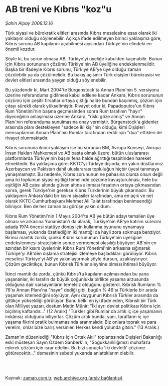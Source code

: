 # AB treni ve Kıbrıs "koz"u

*Şahin Alpay 2006.12.16*

<td class="columnist-detail">
<p>Türk siyasi ve bürokratik elitleri arasında Kıbrıs meselesine esas olarak iki yaklaşım olduğu söylenebilir. Açıkça ifade edilmeyen birinci yaklaşıma göre, Kıbrıs sorunu AB kapılarını açabilmesi açısından Türkiye'nin elindeki en önemli kozdur.</p>
<p>
<div id="haberMetinDiv">
<p>Şöyle ki, bu sorun olmasa AB, Türkiye'yi üyeliğe kabulden kaçınabilir. Bunun için Kıbrıs sorununun çözümü Türkiye'nin AB üyeliğine endekslenmelidir. Başka bir ifadeyle Kıbrıs sorunu, Türkiye AB'ye üye olduğu zaman çözülebilir ya da çözülmelidir. Bu bakış açısının Türk dışişleri bürokrasisi ve devlet elitleri arasında yaygın olduğu söylenebilir.
<p>Bu yüzdendir ki, Mart 2004'te Bürgenstock'ta Annan Planı'nın 5. versiyonu üzerine referanduma gidilmesi kabul edilene kadar Ankara, Kıbrıs sorununun çözümü için çeşitli fırsatlar ortaya çıktığı halde bundan kaçınmış, çözüm için çıtayı sürekli olarak yükseltmiştir. Rivayet odur ki, Papadopulos'un Kıbrıs Rum Yönetimi'nin başına geçmesinden sonra Rum tarafının "hayır" diyeceğinin anlaşılması üzerine Ankara, "riski göze almış" ve Annan Planı'nın referanduma sunulmasına onay vermiştir. Bürgenstock'a gidenler arasında planı destekleyen "sadece iki kişi"nin olduğu, kimi Dışişleri mensuplarının Annan Planı'nın Rumlar tarafından reddi için "dua" ettikleri de rivayet olunmaktadır.
<p>Kıbrıs sorununa ikinci yaklaşım ise bu sorunun BM, Avrupa Konseyi, Avrupa İnsan Hakları Mahkemesi ve AB başta olmak üzere, bütün uluslararası platformlarda Türkiye'nin başını fena halde ağrıttığı tespitinden hareket etmektedir. Bu yaklaşıma göre: KKTC'yi Türkiye dışında, en yakın dostlarımız Azerbaycan ve Pakistan dahil uluslararası topluluğun hiçbir üyesi tanımaya yanaşmamıştır. Bu nedenle, Kıbrıs sorununun ne pahasına olursa olsun değil ama iki toplumun siyasi eşitliği temelinde çözüme kavuşturulması, hele bu eşitliğin AB çatısı altında güven altına alınması fırsatının ortaya çıkmasından sonra, gerek Türkiye'nin gerekse Kıbrıs Türklerinin büyük çıkarınadır. Bu yaklaşımın Ankara'daki bir kısım siyasiler tarafından, ama en açık ve net olarak KKTC Cumhurbaşkanı Mehmet Ali Talat tarafından benimsendiği biliniyor. Ben de her zaman bu görüşe yakın oldum.
<p>Kıbrıs Rum Yönetimi'nin 1 Mayıs 2004'te AB'ye bütün adayı temsilen üye olması ve arkasına Yunanistan'ı da alarak, Türkiye'nin AB'ye katılım sürecini adada 1974 öncesi statüye dönüş için kullanma oyununu oynamaya başlaması, yukarıda özetlediğim iki mantığı da hayli zora sokmuşa benziyor. Birinci mantık zorda, çünkü Kıbrıs sorununun Türkiye'nin üyeliğine endekslenmesi stratejisinin sonuç vermemesi olasılığı büyüyor: AB'nin en azından bir kısım üyelerinin Kıbrıs Rum Yönetimi'nin arkasına sığınarak Türkiye'yi AB'den dışlama stratejisi izlemeye başladıkları görülüyor. Kıbrıs meselesi Türkiye'yi AB'ye yakınlaştırmak şöyle dursun, uzaklaştırıyor. Çözüm geciktikçe, bunun Kıbrıslı Türkler aleyhine olması ihtimali büyüyor.
<p>İkinci mantık da zorda, çünkü Kıbrıs'ta kapıların açılmasından bu yana yaşananlar, iki tarafın da büyük çoğunlukla birlikte yaşama arzusunda olduğuna dair varsayımların temelsiz olduğunu gösterdi. Kıbrıslı Rumların % 76'sı Annan Planı'na "hayır" dediği gibi, bugün % 46'sı Türklerle bir arada yaşamak istemediğini söylüyor. Aynı duygunun Kıbrıslı Türkler arasında da gittikçe yükseldiği görülüyor. Bunu belki en iyi ifade eden, Kıbrıslı bir Türk olan Milliyet yazarı, dostum Metin Münir: "İki ayrı devlet politikası Kıbrıs için biçilmiş kaftandır..." (12 Aralık) "Türkler gibi Rumlar da artık iç içe yaşamanın imkânsız olduğunu biliyorlar. Çözüm artık bunda, yani, tarafların iç içe yaşama fikrini pratik bulmamasında aranmalıdır. Biz onlara toprak ve para verelim, onlar bize barış versinler. Herkes kendi yolunda gitsin." (13 Aralık.)
<p>Zaman'ın düzenlediği "Kıbrıs için Ortak Akıl" toplantısında Dışişleri Bakanlığı eski müsteşarı Sayın Özdem Sanberk'in, "Soğukkanlılığımızı muhafaza ederek çözüm için ısrar edelim. Bu bizi sonuçta 'iki devletli' çözüme götürecektir..." demesinin sebebi yukarıda anlattıklarım olabilir.</p></p></p></p></p></p></div>
</p>


<p><br>
		 </br></p></td>

Kaynak: [zaman.com.tr](http://zaman.com.tr/yazar.do?yazino=472668), [web.archive.org (arşiv bağlantısı)](http://web.archive.org/web/20120315064849/http://www.zaman.com.tr/yazar.do?yazino=472668)
